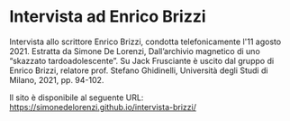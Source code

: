 # Intervista ad Enrico Brizzi
Intervista allo scrittore Enrico Brizzi, condotta telefonicamente l'11 agosto 2021.
Estratta da Simone De Lorenzi, Dall’archivio magnetico di uno “skazzato tardoadolescente”. Su Jack Frusciante è uscito dal gruppo di Enrico Brizzi, relatore prof. Stefano Ghidinelli, Università degli Studi di Milano, 2021, pp. 94-102.

Il sito è disponibile al seguente URL: https://simonedelorenzi.github.io/intervista-brizzi/
